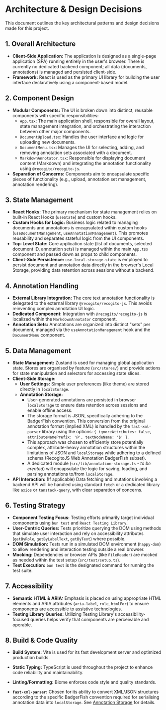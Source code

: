 # Architecture & Design Decisions

This document outlines the key architectural patterns and design decisions made for this project.

## 1. Overall Architecture

*   **Client-Side Application:** The application is designed as a single-page application (SPA) running entirely in the user's browser. There is currently no dedicated backend component; all data (documents, annotations) is managed and persisted client-side.
*   **Framework:** React is used as the primary UI library for building the user interface declaratively using a component-based model.

## 2. Component Design

*   **Modular Components:** The UI is broken down into distinct, reusable components with specific responsibilities:
    *   `App.tsx`: The main application shell, responsible for overall layout, state management integration, and orchestrating the interaction between other major components.
    *   `DocumentUpload.tsx`: Handles the user interface and logic for uploading new documents.
    *   `DocumentMenu.tsx`: Manages the UI for selecting, adding, and removing annotation sets associated with a document.
    *   `MarkdownAnnotator.tsx`: Responsible for displaying document content (Markdown) and integrating the annotation functionality using `@recogito/recogito-js`.
*   **Separation of Concerns:** Components aim to encapsulate specific pieces of functionality (e.g., upload, annotation set management, annotation rendering).

## 3. State Management

*   **React Hooks:** The primary mechanism for state management relies on built-in React Hooks (`useState`) and custom hooks.
*   **Custom Hooks for Logic:** Business logic related to managing documents and annotations is encapsulated within custom hooks (`useDocumentManagement`, `useAnnotationManagement`). This promotes reusability and separates stateful logic from the UI components.
*   **Top-Level State:** Core application state (list of documents, selected document ID, annotation sets) is managed within the main `App.tsx` component and passed down as props to child components.
*   **Client-Side Persistence:** `use-local-storage-state` is employed to persist document and annotation data directly in the browser's Local Storage, providing data retention across sessions without a backend.

## 4. Annotation Handling

*   **External Library Integration:** The core text annotation functionality is delegated to the external library `@recogito/recogito-js`. This avoids reinventing complex annotation UI logic.
*   **Dedicated Component:** Integration with `@recogito/recogito-js` is localized within the `MarkdownAnnotator` component.
*   **Annotation Sets:** Annotations are organized into distinct "sets" per document, managed via the `useAnnotationManagement` hook and the `DocumentMenu` component.

## 5. Data Management

*   **State Management:** Zustand is used for managing global application state. Stores are organised by feature (`src/stores/`) and provide actions for state manipulation and selectors for accessing state slices.
*   **Client-Side Storage:**
    *   **User Settings:** Simple user preferences (like theme) are stored directly in `localStorage`.
    *   **Annotation Storage:**
        *   User-generated annotations are persisted in browser `localStorage` to ensure data retention across sessions and enable offline access.
        *   The storage format is JSON, specifically adhering to the BadgerFish convention. This conversion from the original annotation format (implied XML) is handled by the `fast-xml-parser` library using the options: `{ ignoreAttributes: false, attributeNamePrefix: '@', textNodeName: '$' }`.
        *   This approach was chosen to efficiently store potentially complex, attribute-heavy annotation structures within the limitations of JSON and `localStorage` while adhering to a defined schema (RecogitoJS Web Annotation BadgerFish subset).
        *   A dedicated module (`src/lib/annotation-storage.ts` - *to be created*) will encapsulate the logic for saving, loading, and parsing annotations to/from `localStorage`.
*   **API Interaction:** (If applicable) Data fetching and mutations involving a backend API will be handled using standard `fetch` or a dedicated library like `axios` or `tanstack-query`, with clear separation of concerns.

## 6. Testing Strategy

*   **Component Testing Focus:** Testing efforts primarily target individual components using `bun test` and `React Testing Library`.
*   **User-Centric Queries:** Tests prioritize querying the DOM using methods that simulate user interaction and rely on accessibility attributes (`getByRole`, `getByLabelText`, `getByText`) where possible.
*   **DOM Simulation:** Tests run in a simulated DOM environment (`happy-dom`) to allow rendering and interaction testing outside a real browser.
*   **Mocking:** Dependencies or browser APIs (like `FileReader`) are mocked as needed within the test setup (`src/test/setup.ts`).
*   **Test Execution:** `bun test` is the designated command for running the test suite.

## 7. Accessibility

*   **Semantic HTML & ARIA:** Emphasis is placed on using appropriate HTML elements and ARIA attributes (`aria-label`, `role`, `htmlFor`) to ensure components are accessible to assistive technologies.
*   **Testing Library Queries:** Utilizing Testing Library's accessibility-focused queries helps verify that components are perceivable and operable.

## 8. Build & Code Quality

*   **Build System:** Vite is used for its fast development server and optimized production builds.
*   **Static Typing:** TypeScript is used throughout the project to enhance code reliability and maintainability.
*   **Linting/Formatting:** Biome enforces code style and quality standards.

*   **`fast-xml-parser`:** Chosen for its ability to convert XML/JSON structures according to the specific BadgerFish convention required for serialising annotation data into `localStorage`. See [Annotation Storage](#annotation-storage) for details. 
